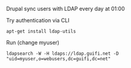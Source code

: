 Drupal sync users with LDAP every day at 01:00

Try authentication via CLI

    apt-get install ldap-utils

Run (change myuser)

    ldapsearch -W -H ldaps://ldap.guifi.net -D "uid=myuser,o=webusers,dc=guifi,dc=net"
